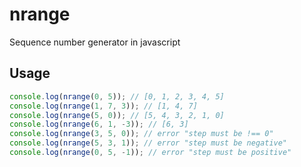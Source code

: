 # nrange
Sequence number generator in javascript
## Usage
```javascript
console.log(nrange(0, 5)); // [0, 1, 2, 3, 4, 5]
console.log(nrange(1, 7, 3)); // [1, 4, 7]
console.log(nrange(5, 0)); // [5, 4, 3, 2, 1, 0]
console.log(nrange(6, 1, -3)); // [6, 3]
console.log(nrange(3, 5, 0)); // error "step must be !== 0"
console.log(nrange(5, 3, 1)); // error "step must be negative"
console.log(nrange(0, 5, -1)); // error "step must be positive"
```
